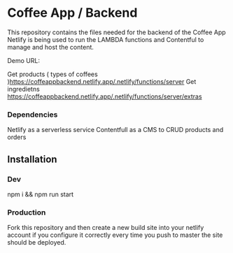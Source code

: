 # Coffee App / Backend

This repository contains the files needed for the backend of the Coffee App
Netlify is being used to run the LAMBDA functions and Contentful to manage and host the content.

Demo URL:

Get products ( types of coffees )https://coffeappbackend.netlify.app/.netlify/functions/server
Get ingredietns https://coffeappbackend.netlify.app/.netlify/functions/server/extras

### Dependencies
Netlify as a serverless service
Contentfull as a CMS to CRUD products and orders

## Installation
### Dev
npm i && npm run start

### Production
Fork this repository and then create a new build site into your netlify account
if you configure it correctly every time you push to master the site should be deployed.

